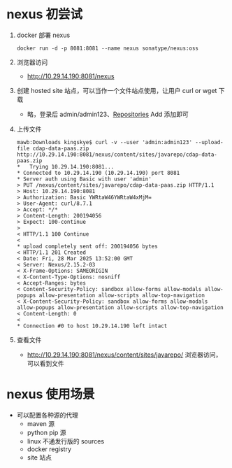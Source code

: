 # nexus 初尝试

1. docker 部署 nexus

   ```shell
   docker run -d -p 8081:8081 --name nexus sonatype/nexus:oss
   ```

2. 浏览器访问
   - http://10.29.14.190:8081/nexus
3. 创建 hosted site 站点，可以当作一个文件站点使用，让用户 curl or wget 下载
   - 略，登录后 admin/admin123、[Repositories](http://10.29.14.190:8081/nexus/#) Add 添加即可

4. 上传文件

   ```shell
   mawb:Downloads kingskye$ curl -v --user 'admin:admin123' --upload-file cdap-data-paas.zip http://10.29.14.190:8081/nexus/content/sites/javarepo/cdap-data-paas.zip
   *   Trying 10.29.14.190:8081...
   * Connected to 10.29.14.190 (10.29.14.190) port 8081
   * Server auth using Basic with user 'admin'
   > PUT /nexus/content/sites/javarepo/cdap-data-paas.zip HTTP/1.1
   > Host: 10.29.14.190:8081
   > Authorization: Basic YWRtaW46YWRtaW4xMjM=
   > User-Agent: curl/8.7.1
   > Accept: */*
   > Content-Length: 200194056
   > Expect: 100-continue
   > 
   < HTTP/1.1 100 Continue
   < 
   * upload completely sent off: 200194056 bytes
   < HTTP/1.1 201 Created
   < Date: Fri, 28 Mar 2025 13:52:00 GMT
   < Server: Nexus/2.15.2-03
   < X-Frame-Options: SAMEORIGIN
   < X-Content-Type-Options: nosniff
   < Accept-Ranges: bytes
   < Content-Security-Policy: sandbox allow-forms allow-modals allow-popups allow-presentation allow-scripts allow-top-navigation
   < X-Content-Security-Policy: sandbox allow-forms allow-modals allow-popups allow-presentation allow-scripts allow-top-navigation
   < Content-Length: 0
   < 
   * Connection #0 to host 10.29.14.190 left intact
   ```

5. 查看文件
   - http://10.29.14.190:8081/nexus/content/sites/javarepo/ 浏览器访问，可以看到文件

# nexus 使用场景

- 可以配置各种源的代理
  - maven 源
  - python pip 源
  - linux 不通发行版的 sources
  - docker registry
  - site 站点